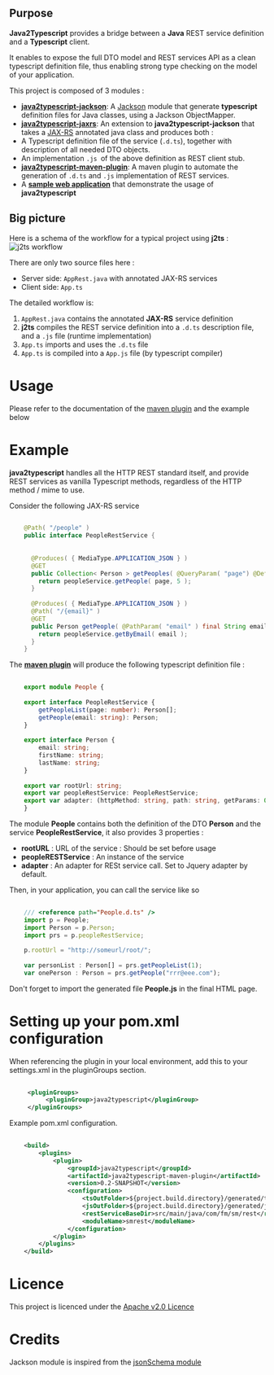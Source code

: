 ## Purpose

**Java2Typescript** provides a bridge between a **Java** REST service definition and a **Typescript** client. 

It enables to expose the full DTO model and REST services API as a clean typescript definition file, thus enabling strong type checking on the model of your application.

This project is composed of 3 modules :
* **[java2typescript-jackson](java2typescript-jackson)**: A [Jackson](http://jackson.codehaus.org/) module that generate **typescript** definition files for Java classes, using a Jackson ObjectMapper.
* **[java2typescript-jaxrs](java2typescript-jaxrs)**: An extension to **java2typescript-jackson** that takes a [JAX-RS](https://jax-rs-spec.java.net/) annotated java class and produces both :
 * A Typescript definition file of the service (`.d.ts`), together with description of all needed DTO objects. 
 * An implementation `.js `of the above definition as REST client stub. 
* **[java2typescript-maven-plugin](java2typescript-maven-plugin)**: A maven plugin to automate the generation of `.d.ts` and `.js` implementation of REST services.
* A **[sample web application](sample-web-app)** that demonstrate the usage of **java2typescript**

## Big picture

Here is a schema of the workflow for a typical project using **j2ts** :
![j2ts workflow](img/j2ts-workflow.png)

There are only two source files here :
* Server side: `AppRest.java` with annotated JAX-RS services
* Client side: `App.ts` 

The detailed workflow is:

1. `AppRest.java` contains the annotated **JAX-RS** service definition
2. **j2ts** compiles the REST service definition into a `.d.ts` description file, and a `.js` file (runtime implementation)
3. `App.ts` imports and uses the `.d.ts` file
4. `App.ts` is compiled into a `App.js` file (by typescript compiler)

# Usage

Please refer to the documentation of the [maven plugin](java2typescript-maven-plugin) and the example below

# Example

**java2typescript** handles all the HTTP REST standard itself, and provide REST services as vanilla Typescript methods, regardless of the HTTP method / mime to use.

Consider the following JAX-RS service


```java
    
    @Path( "/people" ) 
    public interface PeopleRestService {
      
      
      @Produces( { MediaType.APPLICATION_JSON } )
      @GET
      public Collection< Person > getPeoples( @QueryParam( "page") @DefaultValue( "1" ) final int page ) {
        return peopleService.getPeople( page, 5 );
      }
    
      @Produces( { MediaType.APPLICATION_JSON } )
      @Path( "/{email}" )
      @GET
      public Person getPeople( @PathParam( "email" ) final String email ) {
        return peopleService.getByEmail( email );
      }
    }
```

The **[maven plugin](java2typescript-maven-plugin)** will produce the following typescript definition file :


```typescript
    
    export module People {
    
    export interface PeopleRestService {
        getPeopleList(page: number): Person[];
        getPeople(email: string): Person;
    }
    
    export interface Person {
        email: string;
        firstName: string;
        lastName: string;
    }
    
    export var rootUrl: string;
    export var peopleRestService: PeopleRestService;
    export var adapter: (httpMethod: string, path: string, getParams: Object, postParams: Object, body: any)=> void;
    }
```

The module **People** contains both the definition of the DTO **Person** and the service **PeopleRestService**, it also provides 3 properties :
* **rootURL** : URL of the service : Should be set before usage
* **peopleRESTService** : An instance of the service
* **adapter** : An adapter for RESt service call. Set to Jquery adapter by default.

Then, in your application, you can call the service like so


```typescript
    
    /// <reference path="People.d.ts" />
    import p = People;
    import Person = p.Person;
    import prs = p.peopleRestService;
    
    p.rootUrl = "http://someurl/root/";
    
    var personList : Person[] = prs.getPeopleList(1);
    var onePerson : Person = prs.getPeople("rrr@eee.com");
```
 
Don't forget to import the generated file **People.js** in the final HTML page.

# Setting up your pom.xml configuration


When referencing the plugin in your local environment, add this to your settings.xml in the pluginGroups section.



```xml
     
     <pluginGroups>
          <pluginGroup>java2typescript</pluginGroup>
     </pluginGroups>
```


Example pom.xml configuration.


```xml
    
    <build>
        <plugins>
            <plugin>
                <groupId>java2typescript</groupId>
                <artifactId>java2typescript-maven-plugin</artifactId>
                <version>0.2-SNAPSHOT</version>
                <configuration>
                    <tsOutFolder>${project.build.directory}/generated/typescript</tsOutFolder>
                    <jsOutFolder>${project.build.directory}/generated/javascript</jsOutFolder>
                    <restServiceBaseDir>src/main/java/com/fm/sm/rest</restServiceBaseDir>
                    <moduleName>smrest</moduleName>
                </configuration>
            </plugin>
        </plugins>
    </build>
```

# Licence

This project is licenced under the [Apache v2.0 Licence](http://www.apache.org/licenses/LICENSE-2.0.html)


# Credits

Jackson module is inspired from the [jsonSchema module](https://github.com/FasterXML/jackson-module-jsonSchema)



